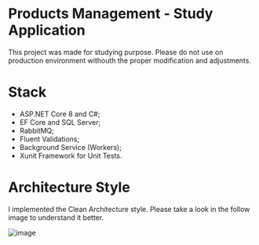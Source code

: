 # Products Management - Study Application
This project was made for studying purpose. Please do not use on production environment withouth the proper modification and adjustments.

# Stack
- ASP.NET Core 8 and C#;
- EF Core and SQL Server;
- RabbitMQ;
- Fluent Validations;
- Background Service (Workers);
- Xunit Framework for Unit Tests.

# Architecture Style
I implemented the Clean Architecture style. Please take a look in the follow image to understand it better.

![image](https://github.com/user-attachments/assets/c09c8aee-a826-4041-a180-ff081eb9a65b)




